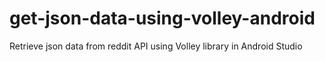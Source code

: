 # get-json-data-using-volley-android
Retrieve json data from reddit API using Volley library in Android Studio
